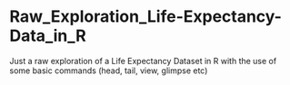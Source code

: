 # Raw_Exploration_Life-Expectancy-Data_in_R
Just a raw exploration of a Life Expectancy Dataset in R with the use of some basic commands (head, tail, view, glimpse etc)
